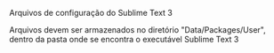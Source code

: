 Arquivos de configuração do Sublime Text 3


Arquivos devem ser armazenados no diretório "Data/Packages/User", dentro da pasta onde se encontra o executável Sublime Text 3
